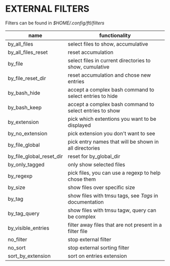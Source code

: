 
# EXTERNAL FILTERS

Filters can be found in *$HOME/.config/ftl/filters*

| name                     | functionality                                           |
| ------------------------ | ------------------------------------------------------- |
| by_all_files             | select files to show, accumulative                      |
| by_all_files_reset       | reset accumulation                                      |
| by_file                  | select files in current directories to show, cumulative |
| by_file_reset_dir        | reset accumulation and chose new entries                |
| by_bash_hide             | accept a complex bash command to select entries to hide |
| by_bash_keep             | accept a complex bash command to select entries to show |
| by_extension             | pick which extentions you want to be displayed          |
| by_no_extension          | pick extension you don't want to see                    |
| by_file_global           | pick entry names that will be shown in all directories  |
| by_file_global_reset_dir | reset for by_global_dir                                 |
| by_only_tagged           | only show selected files                                |
| by_regexp                | pick files, you can use a regexp to help chose them     |
| by_size                  | show files over specific size                           |
| by_tag                   | show files with tmsu tags, see *Tags* in documentation  |
| by_tag_query             | show files with tmsu tagw, query can be complex         |
| by_visible_entries       | filter away files that are not present in a filter file |
| no_filter                | stop external filter                                    |
| no_sort                  | stop external sorting filter                            |
| sort_by_extension        | sort on entries extension                               |
